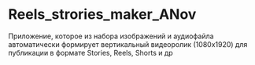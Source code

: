 # Reels_strories_maker_ANov
Приложение, которое из набора изображений и аудиофайла автоматически формирует вертикальный видеоролик (1080x1920) для публикации в формате Stories, Reels, Shorts и др
